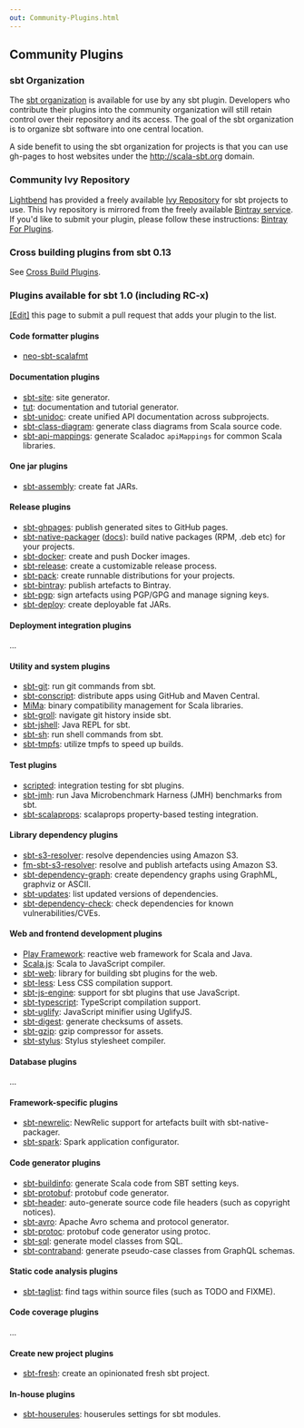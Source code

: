 ```yaml
---
out: Community-Plugins.html
---
```


  [Bintray-For-Plugins]: Bintray-For-Plugins.html
  [Cross-Build-Plugins]: Cross-Build-Plugins.html

Community Plugins
-----------------

### sbt Organization

The [sbt organization](https://github.com/sbt) is available for use by
any sbt plugin. Developers who contribute their plugins into the
community organization will still retain control over their repository
and its access. The goal of the sbt organization is to organize sbt
software into one central location.

A side benefit to using the sbt organization for projects is that you
can use gh-pages to host websites under the http://scala-sbt.org domain.

### Community Ivy Repository

[Lightbend](https://www.lightbend.com) has provided a freely available
[Ivy Repository](https://repo.scala-sbt.org/scalasbt) for sbt projects
to use. This Ivy repository is mirrored from the freely available
[Bintray service](https://bintray.com).
If you'd like to submit your plugin, please follow these instructions:
[Bintray For Plugins][Bintray-For-Plugins].

### Cross building plugins from sbt 0.13

See [Cross Build Plugins][Cross-Build-Plugins].

### Plugins available for sbt 1.0 (including RC-x)

[[Edit]](https://github.com/sbt/website/edit/1.x/src/reference/01-General-Info/02-Community-Plugins.md) this page to
submit a pull request that adds
your plugin to the list.

#### Code formatter plugins

- [neo-sbt-scalafmt](https://github.com/lucidsoftware/neo-sbt-scalafmt)

#### Documentation plugins

- [sbt-site](https://github.com/sbt/sbt-site): site generator.
- [tut](https://github.com/tpolecat/tut): documentation and tutorial generator.
- [sbt-unidoc](https://github.com/sbt/sbt-unidoc): create unified API
  documentation across subprojects.
- [sbt-class-diagram](https://github.com/xuwei-k/sbt-class-diagram): generate
  class diagrams from Scala source code.
- [sbt-api-mappings](https://github.com/ThoughtWorksInc/sbt-api-mappings):
  generate Scaladoc `apiMappings` for common Scala libraries.

#### One jar plugins

- [sbt-assembly](https://github.com/sbt/sbt-assembly): create fat JARs.

#### Release plugins

- [sbt-ghpages](https://github.com/sbt/sbt-ghpages): publish generated
  sites to GitHub pages.
- [sbt-native-packager](https://github.com/sbt/sbt-native-packager)
  ([docs](http://sbt-native-packager.readthedocs.io/en/stable/)): build
  native packages (RPM, .deb etc) for your projects.
- [sbt-docker](https://github.com/marcuslonnberg/sbt-docker): create and
  push Docker images.
- [sbt-release](https://github.com/sbt/sbt-release): create a customizable
  release process.
- [sbt-pack](https://github.com/xerial/sbt-pack): create runnable distributions
  for your projects.
- [sbt-bintray](https://github.com/sbt/sbt-bintray): publish artefacts to
  Bintray.
- [sbt-pgp](https://github.com/sbt/sbt-pgp): sign artefacts using PGP/GPG and
  manage signing keys.
- [sbt-deploy](https://github.com/amanjpro/sbt-deploy-plugin): create
  deployable fat JARs.

#### Deployment integration plugins

...

#### Utility and system plugins

- [sbt-git](https://github.com/sbt/sbt-git): run git commands from sbt.
- [sbt-conscript](http://www.foundweekends.org/conscript/): distribute apps
  using GitHub and Maven Central.
- [MiMa](https://github.com/typesafehub/migration-manager): binary
  compatibility management for Scala libraries.
- [sbt-groll](https://github.com/sbt/sbt-groll): navigate git history inside
  sbt.
- [sbt-jshell](https://github.com/xuwei-k/sbt-jshell): Java REPL for sbt.
- [sbt-sh](https://github.com/melezov/sbt-sh): run shell commands from sbt.
- [sbt-tmpfs](https://github.com/cuzfrog/sbt-tmpfs): utilize tmpfs to speed
  up builds.

#### Test plugins

- [scripted](Testing-sbt-plugins.html): integration testing for sbt plugins.
- [sbt-jmh](https://github.com/ktoso/sbt-jmh): run Java Microbenchmark Harness
  (JMH) benchmarks from sbt.
- [sbt-scalaprops](https://github.com/scalaprops/sbt-scalaprops): scalaprops
  property-based testing integration.

#### Library dependency plugins

- [sbt-s3-resolver](https://github.com/ohnosequences/sbt-s3-resolver): resolve
  dependencies using Amazon S3.
- [fm-sbt-s3-resolver](https://github.com/frugalmechanic/fm-sbt-s3-resolver):
  resolve and publish artefacts using Amazon S3.
- [sbt-dependency-graph](https://github.com/jrudolph/sbt-dependency-graph):
  create dependency graphs using GraphML, graphviz or ASCII.
- [sbt-updates](https://github.com/rtimush/sbt-updates): list updated versions
  of dependencies.
- [sbt-dependency-check](https://github.com/albuch/sbt-dependency-check):
  check dependencies for known vulnerabilities/CVEs.

#### Web and frontend development plugins

- [Play Framework](https://www.playframework.com): reactive web framework for
  Scala and Java.
- [Scala.js](https://www.scala-js.org): Scala to JavaScript compiler.
- [sbt-web](https://github.com/sbt/sbt-web): library for building sbt plugins
  for the web.
- [sbt-less](https://github.com/sbt/sbt-less): Less CSS compilation support.
- [sbt-js-engine](https://github.com/sbt/sbt-js-engine): support for sbt
  plugins that use JavaScript.
- [sbt-typescript](https://github.com/joost-de-vries/sbt-typescript):
  TypeScript compilation support.
- [sbt-uglify](https://github.com/sbt/sbt-uglify): JavaScript minifier using
  UglifyJS.
- [sbt-digest](https://github.com/sbt/sbt-digest): generate checksums of
  assets.
- [sbt-gzip](https://github.com/sbt/sbt-gzip): gzip compressor for assets.
- [sbt-stylus](https://github.com/sbt/sbt-stylus): Stylus stylesheet compiler.

#### Database plugins

...

#### Framework-specific plugins

- [sbt-newrelic](https://github.com/gilt/sbt-newrelic): NewRelic support for
  artefacts built with sbt-native-packager.
- [sbt-spark](https://github.com/alonsodomin/sbt-spark): Spark application
  configurator.

#### Code generator plugins

- [sbt-buildinfo](https://github.com/sbt/sbt-buildinfo): generate Scala code
  from SBT setting keys.
- [sbt-protobuf](https://github.com/sbt/sbt-protobuf): protobuf code generator.
- [sbt-header](https://github.com/sbt/sbt-header): auto-generate source code
  file headers (such as copyright notices).
- [sbt-avro](https://github.com/cavorite/sbt-avro): Apache Avro schema
  and protocol generator.
- [sbt-protoc](https://github.com/thesamet/sbt-protoc): protobuf code generator
  using protoc.
- [sbt-sql](https://github.com/xerial/sbt-sql): generate model classes from
  SQL.
- [sbt-contraband](http://www.scala-sbt.org/contraband): generate pseudo-case
  classes from GraphQL schemas.

#### Static code analysis plugins

- [sbt-taglist](https://github.com/johanandren/sbt-taglist): find tags within
  source files (such as TODO and FIXME).

#### Code coverage plugins

...

#### Create new project plugins

- [sbt-fresh](https://github.com/sbt/sbt-fresh): create an opinionated fresh
  sbt project.

#### In-house plugins

- [sbt-houserules](https://github.com/sbt/sbt-houserules): houserules settings
  for sbt modules.
